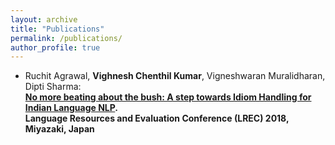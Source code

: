 ```yaml
---
layout: archive
title: "Publications"
permalink: /publications/
author_profile: true
---
```


* Ruchit Agrawal, <b>Vighnesh Chenthil Kumar</b>, Vigneshwaran Muralidharan, Dipti Sharma: <br>
<b>[No more beating about the bush: A step towards Idiom Handling for Indian Language NLP](https://aclweb.org/anthology/L18-1048). <br>Language Resources and Evaluation Conference (LREC) 2018, Miyazaki, Japan</b>
